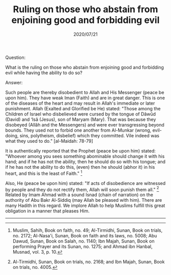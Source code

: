 ﻿---
layout: post
title: "Ruling on those who abstain from enjoining good and forbidding evil"
publisher: "alsalafiyyah@icloud.com"
source: "Majmu' Fatawa wa Maqalat 6/504"
category: [creed, aqidah, basic]
hijri: Dhul-Qa'dah 30, 1441 AH
date: 2020/07/21
shaykhs: Shaykh Ibn Baz
---

Question: 

What is the ruling on those who abstain from enjoining good and forbidding evil while having the ability to do so?

Answer: 

Such people are thereby disobedient to Allah and His Messenger (peace be upon him). They have weak Iman (Faith) and are in great danger. This is one of the diseases of the heart and may result in Allah's immediate or later punishment. Allah (Exalted and Glorified be He) stated: "Those among the Children of Israel who disbelieved were cursed by the tongue of Dâwûd (David) and ‘Isâ (Jesus), son of Maryam (Mary). That was because they disobeyed (Allâh and the Messengers) and were ever transgressing beyond bounds. They used not to forbid one another from Al-Munkar (wrong, evil-doing, sins, polytheism, disbelief) which they committed. Vile indeed was what they used to do." [al-Maidah: 78-79] 

It is authentically reported that the Prophet (peace be upon him) stated: "Whoever among you sees something abominable should change it with his hand; and if he has not the ability, then he should do so with his tongue; and if he has not the ability to do this, (even) then he should (abhor it) in his heart, and this is the least of Faith." [^1] 

Also, He (peace be upon him) stated: "If acts of disobedience are witnessed by people and they do not rectify them, Allah will soon punish them all." [^2] Related by Imam Ahmad with a sound Isnad (chain of narration) on the authority of Abu Bakr Al-Siddiq (may Allah be pleased with him). There are many Hadith in this regard. We implore Allah to help Muslims fulfill this great obligation in a manner that pleases Him.

---

[^1]: Muslim, Sahih, Book on faith, no. 49; Al-Tirmidhi, Sunan, Book on trials, no. 2172; Al-Nasa'i, Sunan, Book on faith and its laws, no. 5008; Abu Dawud, Sunan, Book on Salah, no. 1140; Ibn Majah, Sunan, Book on performing Prayer and its Sunan, no. 1275; and Ahmad ibn Hanbal, Musnad, vol. 3, p. 10.
[^2]: Al-Tirmidhi, Sunan, Book on trials, no. 2168; and Ibn Majah, Sunan, Book on trials, no. 4005.
